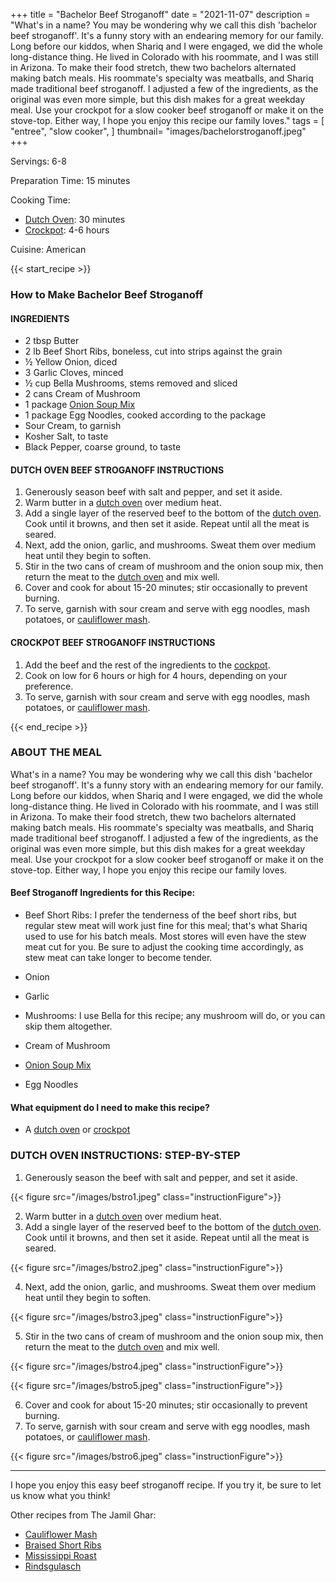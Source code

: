 +++
title = "Bachelor Beef Stroganoff"
date = "2021-11-07"
description = "What's in a name? You may be wondering why we call this dish 'bachelor beef stroganoff'. It's a funny story with an endearing memory for our family. Long before our kiddos, when Shariq and I were engaged, we did the whole long-distance thing. He lived in Colorado with his roommate, and I was still in Arizona. To make their food stretch, thew two bachelors alternated making batch meals. His roommate's specialty was meatballs, and Shariq made traditional beef stroganoff. I adjusted a few of the ingredients, as the original was even more simple, but this dish makes for a great weekday meal. Use your crockpot for a slow cooker beef stroganoff or make it on the stove-top. Either way, I hope you enjoy this recipe our family loves."
tags = [
    "entree",
    "slow cooker", 
]
thumbnail= "images/bachelorstroganoff.jpeg"
+++

Servings: 6-8 <!--more-->

Preparation Time: 15 minutes 

Cooking Time: 

* [Dutch Oven](https://amzn.to/3qf0Yfz): 30 minutes 
* [Crockpot](https://amzn.to/3qetMos): 4-6 hours

Cuisine: American 

{{< start_recipe >}}

### How to Make Bachelor Beef Stroganoff 

#### INGREDIENTS 
 
* 2 tbsp Butter
* 2 lb Beef Short Ribs, boneless, cut into strips against the grain 
* ½ Yellow Onion, diced 
* 3 Garlic Cloves, minced 
* ½ cup Bella Mushrooms, stems removed and sliced 
* 2 cans Cream of Mushroom 
* 1 package [Onion Soup Mix](https://amzn.to/3GXCZY9)
* 1 package Egg Noodles, cooked according to the package
* Sour Cream, to garnish
* Kosher Salt, to taste 
* Black Pepper, coarse ground, to taste

#### DUTCH OVEN BEEF STROGANOFF INSTRUCTIONS 

1. Generously season beef with salt and pepper, and set it aside. 
2. Warm butter in a [dutch oven](https://amzn.to/3qf0Yfz) over medium heat. 
3. Add a single layer of the reserved beef to the bottom of the [dutch oven](https://amzn.to/3qf0Yfz). Cook until it browns, and then set it aside. Repeat until all the meat is seared.  
4. Next, add the onion, garlic, and mushrooms. Sweat them over medium heat until they begin to soften. 
5. Stir in the two cans of cream of mushroom and the onion soup mix, then return the meat to the [dutch oven](https://amzn.to/3qf0Yfz) and mix well.  
6. Cover and cook for about 15-20 minutes; stir occasionally to prevent burning. 
7. To serve, garnish with sour cream and serve with egg noodles, mash potatoes, or [cauliflower mash](https://www.jamilghar.com/recipe/cauliflower_mash/). 

#### CROCKPOT BEEF STROGANOFF INSTRUCTIONS 

1. Add the beef and the rest of the ingredients to the [cockpot](https://amzn.to/3qetMos). 
2. Cook on low for 6 hours or high for 4 hours, depending on your preference.
3. To serve, garnish with sour cream and serve with egg noodles, mash potatoes, or [cauliflower mash](https://www.jamilghar.com/recipe/cauliflower_mash/). 

{{< end_recipe >}}

### ABOUT THE MEAL

What's in a name? You may be wondering why we call this dish 'bachelor beef stroganoff'. It's a funny story with an endearing memory for our family. Long before our kiddos, when Shariq and I were engaged, we did the whole long-distance thing. He lived in Colorado with his roommate, and I was still in Arizona. To make their food stretch, thew two bachelors alternated making batch meals. His roommate's specialty was meatballs, and Shariq made traditional beef stroganoff. I adjusted a few of the ingredients, as the original was even more simple, but this dish makes for a great weekday meal. Use your crockpot for a slow cooker beef stroganoff or make it on the stove-top. Either way, I hope you enjoy this recipe our family loves.

#### Beef Stroganoff Ingredients for this Recipe: 

* Beef Short Ribs: I prefer the tenderness of the beef short ribs, but regular stew meat will work just fine for this meal; that's what Shariq used to use for his batch meals. Most stores will even have the stew meat cut for you. Be sure to adjust the cooking time accordingly, as stew meat can take longer to become tender. 

* Onion 

* Garlic 

* Mushrooms: I use Bella for this recipe; any mushroom will do, or you can skip them altogether. 

* Cream of Mushroom 

* [Onion Soup Mix](https://amzn.to/3GXCZY9)

* Egg Noodles 

#### What equipment do I need to make this recipe?

* A [dutch oven](https://amzn.to/3qf0Yfz) or [crockpot](https://amzn.to/3qetMos)

### DUTCH OVEN INSTRUCTIONS: STEP-BY-STEP 

1. Generously season the beef with salt and pepper, and set it aside. 

{{< figure src="/images/bstro1.jpeg" class="instructionFigure">}}

2. Warm butter in a [dutch oven](https://amzn.to/3qf0Yfz) over medium heat. 
3. Add a single layer of the reserved beef to the bottom of the [dutch oven](https://amzn.to/3qf0Yfz). Cook until it browns, and then set it aside. Repeat until all the meat is seared.  

{{< figure src="/images/bstro2.jpeg" class="instructionFigure">}}

4. Next, add the onion, garlic, and mushrooms. Sweat them over medium heat until they begin to soften. 

{{< figure src="/images/bstro3.jpeg" class="instructionFigure">}}

5. Stir in the two cans of cream of mushroom and the onion soup mix, then return the meat to the [dutch oven](https://amzn.to/3qf0Yfz) and mix well.  

{{< figure src="/images/bstro4.jpeg" class="instructionFigure">}}

{{< figure src="/images/bstro5.jpeg" class="instructionFigure">}}

6. Cover and cook for about 15-20 minutes; stir occasionally to prevent burning. 
7. To serve, garnish with sour cream and serve with egg noodles, mash potatoes, or [cauliflower mash](https://www.jamilghar.com/recipe/cauliflower_mash/). 

{{< figure src="/images/bstro6.jpeg" class="instructionFigure">}}

----

I hope you enjoy this easy beef stroganoff recipe. If you try it, be sure to let us know what you think!

Other recipes from The Jamil Ghar:

* [Cauliflower Mash](https://www.jamilghar.com/recipe/cauliflower_mash/) 
* [Braised Short Ribs](https://www.jamilghar.com/recipe/braised_short_ribs/)
* [Mississippi Roast](https://www.jamilghar.com/recipe/mississippi_roast/)
* [Rindsgulasch](https://www.jamilghar.com/recipe/rindsgulasch/)
